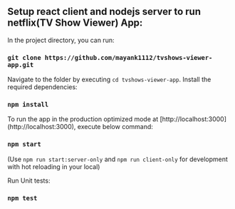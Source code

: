 ## Setup react client and nodejs server to run netflix(TV Show Viewer) App:

In the project directory, you can run:

### `git clone https://github.com/mayank1112/tvshows-viewer-app.git`

Navigate to the folder by executing `cd tvshows-viewer-app`. Install the required dependencies:

### `npm install`

To run the app in the production optimized mode at [http://localhost:3000] (http://localhost:3000), execute below command:

### `npm start`

(Use `npm run start:server-only` and `npm run client-only` for development with hot reloading in your local)

Run Unit tests:
### `npm test`

